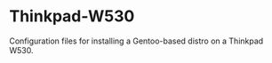 Thinkpad-W530
=============

Configuration files for installing a Gentoo-based distro on a Thinkpad W530.
